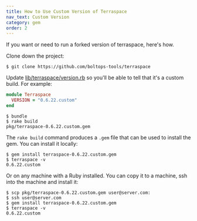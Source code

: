 ```yaml
---
title: How to Use Custom Version of Terraspace
nav_text: Custom Version
category: gem
order: 2
---
```


If you want or need to run a forked version of terraspace, here's how.

Clone down the project:

    $ git clone https://github.com/boltops-tools/terraspace

Update [lib/terraspace/version.rb](https://github.com/boltops-tools/terraspace/blob/master/lib/terraspace/version.rb) so you'll be able to tell that it's a custom build.  For example:

```ruby
module Terraspace
  VERSION = "0.6.22.custom"
end
```

    $ bundle
    $ rake build
    pkg/terraspace-0.6.22.custom.gem

The `rake build` command produces a `.gem` file that can be used to install the gem. You can install it locally:

    $ gem install terraspace-0.6.22.custom.gem
    $ terraspace -v
    0.6.22.custom


Or on any machine with a Ruby installed. You can copy it to a machine, ssh into the machine and install it:

    $ scp pkg/terraspace-0.6.22.custom.gem user@server.com:
    $ ssh user@server.com
    $ gem install terraspace-0.6.22.custom.gem
    $ terraspace -v
    0.6.22.custom

